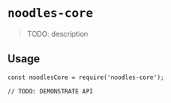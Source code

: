 # `noodles-core`

> TODO: description

## Usage

```
const noodlesCore = require('noodles-core');

// TODO: DEMONSTRATE API
```
